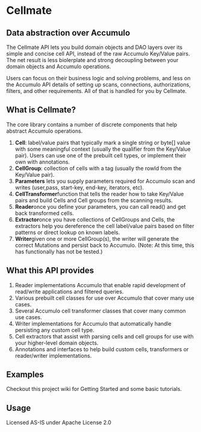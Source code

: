 # Cellmate #

## Data abstraction over Accumulo ##

The Cellmate API lets you build domain objects and DAO layers over its simple and concise cell API, instead of the raw Accumulo Key/Value pairs. The net result is less biolerplate and strong decoupling between your domain objects and Accumulo operations.

Users can focus on their business logic and solving problems, and less on the Accumulo API details of setting up scans, connections, authorizations, filters, and other requirements. All of that is handled for you by Cellmate. 

## What is Cellmate? ##

The core library contains a number of discrete components that help abstract Accumulo operations. 
<ol>
<li><b>Cell</b>: label/value pairs that typically mark a single string or byte[] value with some meaningful context (usually the qualifier from the Key/Value pair). Users can use one of the prebuilt cell types, or implement their own with annotations.</li> 
<li><b>CellGroup</b>: collection of cells with a tag (usually the rowId from the Key/Value pair).</li>
<li><b>Parameters</b> lets you supply parameters required for Accumulo scan and writes (user,pass, start-key, end-key, iterators, etc).</li>
<li><b>CellTransformer</b>function that tells the reader how to take Key/Value pairs and build Cells and Cell groups from the scanning results.</li>
<li><b>Reader</b>once you define your parameters, you can call read() and get back transformed cells.</li> 
<li><b>Extractor</b>once you have collections of CellGroups and Cells, the extractors help you dereference the cell label/value pairs based on filter patterns or direct lookup on known labels.</li> 
<li><b>Writer</b>given one or more CellGroup(s), the writer will generate the correct Mutations and persist back to Accumulo. (Note: At this time, this has functionally has not be tested.)</li>
</ol>

## What this API provides ##

<ol>
<li>Reader implementations Accumulo that enable rapid development of read/write applications and filtered queries. 
<li>Various prebuilt cell classes for use over Accumulo that cover many use cases. </li>
<li>Several Accumulo cell transformer classes that cover many common use cases. </li>
<li>Writer implementations for Accumulo that automatically handle persisting any custom cell type.</li>
<li>Cell extractors that assist with parsing cells and cell groups for use with your higher-level domain objects.</li>
<li>Annotations and interfaces to help build custom cells, transformers or reader/writer implementations.</li>
</ol>

## Examples ##

Checkout this project wiki for Getting Started and some basic tutorials.  

## Usage ##
Licensed AS-IS under Apache License 2.0



